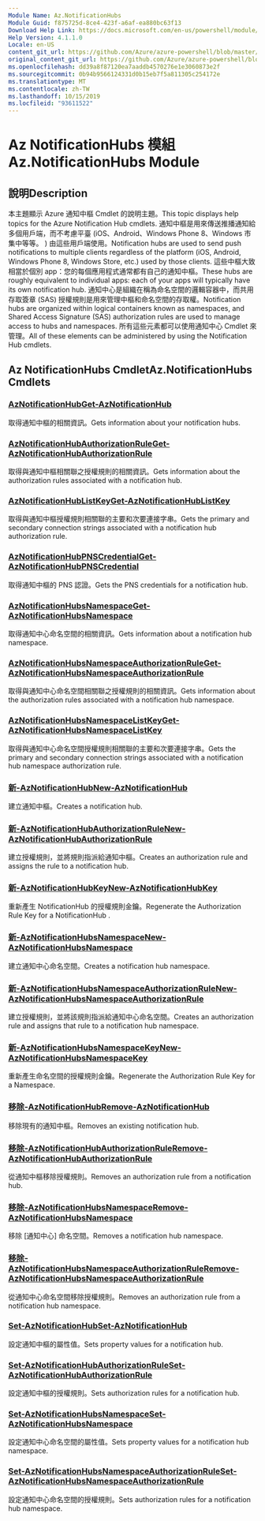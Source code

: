 ```yaml
---
Module Name: Az.NotificationHubs
Module Guid: f875725d-8ce4-423f-a6af-ea880bc63f13
Download Help Link: https://docs.microsoft.com/en-us/powershell/module/az.notificationhubs
Help Version: 4.1.1.0
Locale: en-US
content_git_url: https://github.com/Azure/azure-powershell/blob/master/src/NotificationHubs/NotificationHubs/help/Az.NotificationHubs.md
original_content_git_url: https://github.com/Azure/azure-powershell/blob/master/src/NotificationHubs/NotificationHubs/help/Az.NotificationHubs.md
ms.openlocfilehash: dd39a8f87120ea7aaddb4570276e1e3060873e2f
ms.sourcegitcommit: 0b94b9566124331d0b15eb7f5a811305c254172e
ms.translationtype: MT
ms.contentlocale: zh-TW
ms.lasthandoff: 10/15/2019
ms.locfileid: "93611522"
---
```

# <span data-ttu-id="3e93a-101">Az NotificationHubs 模組</span><span class="sxs-lookup"><span data-stu-id="3e93a-101">Az.NotificationHubs Module</span></span>
## <span data-ttu-id="3e93a-102">說明</span><span class="sxs-lookup"><span data-stu-id="3e93a-102">Description</span></span>
<span data-ttu-id="3e93a-103">本主題顯示 Azure 通知中樞 Cmdlet 的說明主題。</span><span class="sxs-lookup"><span data-stu-id="3e93a-103">This topic displays help topics for the Azure Notification Hub cmdlets.</span></span> <span data-ttu-id="3e93a-104">通知中樞是用來傳送推播通知給多個用戶端，而不考慮平臺 (iOS、Android、Windows Phone 8、Windows 市集中等等。 ) 由這些用戶端使用。</span><span class="sxs-lookup"><span data-stu-id="3e93a-104">Notification hubs are used to send push notifications to multiple clients regardless of the platform (iOS, Android, Windows Phone 8, Windows Store, etc.) used by those clients.</span></span> <span data-ttu-id="3e93a-105">這些中樞大致相當於個別 app：您的每個應用程式通常都有自己的通知中樞。</span><span class="sxs-lookup"><span data-stu-id="3e93a-105">These hubs are roughly equivalent to individual apps: each of your apps will typically have its own notification hub.</span></span> <span data-ttu-id="3e93a-106">通知中心是組織在稱為命名空間的邏輯容器中，而共用存取簽章 (SAS) 授權規則是用來管理中樞和命名空間的存取權。</span><span class="sxs-lookup"><span data-stu-id="3e93a-106">Notification hubs are organized within logical containers known as namespaces, and Shared Access Signature (SAS) authorization rules are used to manage access to hubs and namespaces.</span></span> <span data-ttu-id="3e93a-107">所有這些元素都可以使用通知中心 Cmdlet 來管理。</span><span class="sxs-lookup"><span data-stu-id="3e93a-107">All of these elements can be administered by using the Notification Hub cmdlets.</span></span>

## <span data-ttu-id="3e93a-108">Az NotificationHubs Cmdlet</span><span class="sxs-lookup"><span data-stu-id="3e93a-108">Az.NotificationHubs Cmdlets</span></span>
### [<span data-ttu-id="3e93a-109">AzNotificationHub</span><span class="sxs-lookup"><span data-stu-id="3e93a-109">Get-AzNotificationHub</span></span>](Get-AzNotificationHub.md)
<span data-ttu-id="3e93a-110">取得通知中樞的相關資訊。</span><span class="sxs-lookup"><span data-stu-id="3e93a-110">Gets information about your notification hubs.</span></span>

### [<span data-ttu-id="3e93a-111">AzNotificationHubAuthorizationRule</span><span class="sxs-lookup"><span data-stu-id="3e93a-111">Get-AzNotificationHubAuthorizationRule</span></span>](Get-AzNotificationHubAuthorizationRule.md)
<span data-ttu-id="3e93a-112">取得與通知中樞相關聯之授權規則的相關資訊。</span><span class="sxs-lookup"><span data-stu-id="3e93a-112">Gets information about the authorization rules associated with a notification hub.</span></span>

### [<span data-ttu-id="3e93a-113">AzNotificationHubListKey</span><span class="sxs-lookup"><span data-stu-id="3e93a-113">Get-AzNotificationHubListKey</span></span>](Get-AzNotificationHubListKey.md)
<span data-ttu-id="3e93a-114">取得與通知中樞授權規則相關聯的主要和次要連接字串。</span><span class="sxs-lookup"><span data-stu-id="3e93a-114">Gets the primary and secondary connection strings associated with a notification hub authorization rule.</span></span>

### [<span data-ttu-id="3e93a-115">AzNotificationHubPNSCredential</span><span class="sxs-lookup"><span data-stu-id="3e93a-115">Get-AzNotificationHubPNSCredential</span></span>](Get-AzNotificationHubPNSCredential.md)
<span data-ttu-id="3e93a-116">取得通知中樞的 PNS 認證。</span><span class="sxs-lookup"><span data-stu-id="3e93a-116">Gets the PNS credentials for a notification hub.</span></span>

### [<span data-ttu-id="3e93a-117">AzNotificationHubsNamespace</span><span class="sxs-lookup"><span data-stu-id="3e93a-117">Get-AzNotificationHubsNamespace</span></span>](Get-AzNotificationHubsNamespace.md)
<span data-ttu-id="3e93a-118">取得通知中心命名空間的相關資訊。</span><span class="sxs-lookup"><span data-stu-id="3e93a-118">Gets information about a notification hub namespace.</span></span>

### [<span data-ttu-id="3e93a-119">AzNotificationHubsNamespaceAuthorizationRule</span><span class="sxs-lookup"><span data-stu-id="3e93a-119">Get-AzNotificationHubsNamespaceAuthorizationRule</span></span>](Get-AzNotificationHubsNamespaceAuthorizationRule.md)
<span data-ttu-id="3e93a-120">取得與通知中心命名空間相關聯之授權規則的相關資訊。</span><span class="sxs-lookup"><span data-stu-id="3e93a-120">Gets information about the authorization rules associated with a notification hub namespace.</span></span>

### [<span data-ttu-id="3e93a-121">AzNotificationHubsNamespaceListKey</span><span class="sxs-lookup"><span data-stu-id="3e93a-121">Get-AzNotificationHubsNamespaceListKey</span></span>](Get-AzNotificationHubsNamespaceListKey.md)
<span data-ttu-id="3e93a-122">取得與通知中心命名空間授權規則相關聯的主要和次要連接字串。</span><span class="sxs-lookup"><span data-stu-id="3e93a-122">Gets the primary and secondary connection strings associated with a notification hub namespace authorization rule.</span></span>

### [<span data-ttu-id="3e93a-123">新-AzNotificationHub</span><span class="sxs-lookup"><span data-stu-id="3e93a-123">New-AzNotificationHub</span></span>](New-AzNotificationHub.md)
<span data-ttu-id="3e93a-124">建立通知中樞。</span><span class="sxs-lookup"><span data-stu-id="3e93a-124">Creates a notification hub.</span></span>

### [<span data-ttu-id="3e93a-125">新-AzNotificationHubAuthorizationRule</span><span class="sxs-lookup"><span data-stu-id="3e93a-125">New-AzNotificationHubAuthorizationRule</span></span>](New-AzNotificationHubAuthorizationRule.md)
<span data-ttu-id="3e93a-126">建立授權規則，並將規則指派給通知中樞。</span><span class="sxs-lookup"><span data-stu-id="3e93a-126">Creates an authorization rule and assigns the rule to a notification hub.</span></span>

### [<span data-ttu-id="3e93a-127">新-AzNotificationHubKey</span><span class="sxs-lookup"><span data-stu-id="3e93a-127">New-AzNotificationHubKey</span></span>](New-AzNotificationHubKey.md)
<span data-ttu-id="3e93a-128">重新產生 NotificationHub 的授權規則金鑰。</span><span class="sxs-lookup"><span data-stu-id="3e93a-128">Regenerate the Authorization Rule Key for a NotificationHub .</span></span>

### [<span data-ttu-id="3e93a-129">新-AzNotificationHubsNamespace</span><span class="sxs-lookup"><span data-stu-id="3e93a-129">New-AzNotificationHubsNamespace</span></span>](New-AzNotificationHubsNamespace.md)
<span data-ttu-id="3e93a-130">建立通知中心命名空間。</span><span class="sxs-lookup"><span data-stu-id="3e93a-130">Creates a notification hub namespace.</span></span>

### [<span data-ttu-id="3e93a-131">新-AzNotificationHubsNamespaceAuthorizationRule</span><span class="sxs-lookup"><span data-stu-id="3e93a-131">New-AzNotificationHubsNamespaceAuthorizationRule</span></span>](New-AzNotificationHubsNamespaceAuthorizationRule.md)
<span data-ttu-id="3e93a-132">建立授權規則，並將該規則指派給通知中心命名空間。</span><span class="sxs-lookup"><span data-stu-id="3e93a-132">Creates an authorization rule and assigns that rule to a notification hub namespace.</span></span>

### [<span data-ttu-id="3e93a-133">新-AzNotificationHubsNamespaceKey</span><span class="sxs-lookup"><span data-stu-id="3e93a-133">New-AzNotificationHubsNamespaceKey</span></span>](New-AzNotificationHubsNamespaceKey.md)
<span data-ttu-id="3e93a-134">重新產生命名空間的授權規則金鑰。</span><span class="sxs-lookup"><span data-stu-id="3e93a-134">Regenerate the Authorization Rule Key for a Namespace.</span></span>

### [<span data-ttu-id="3e93a-135">移除-AzNotificationHub</span><span class="sxs-lookup"><span data-stu-id="3e93a-135">Remove-AzNotificationHub</span></span>](Remove-AzNotificationHub.md)
<span data-ttu-id="3e93a-136">移除現有的通知中樞。</span><span class="sxs-lookup"><span data-stu-id="3e93a-136">Removes an existing notification hub.</span></span>

### [<span data-ttu-id="3e93a-137">移除-AzNotificationHubAuthorizationRule</span><span class="sxs-lookup"><span data-stu-id="3e93a-137">Remove-AzNotificationHubAuthorizationRule</span></span>](Remove-AzNotificationHubAuthorizationRule.md)
<span data-ttu-id="3e93a-138">從通知中樞移除授權規則。</span><span class="sxs-lookup"><span data-stu-id="3e93a-138">Removes an authorization rule from a notification hub.</span></span>

### [<span data-ttu-id="3e93a-139">移除-AzNotificationHubsNamespace</span><span class="sxs-lookup"><span data-stu-id="3e93a-139">Remove-AzNotificationHubsNamespace</span></span>](Remove-AzNotificationHubsNamespace.md)
<span data-ttu-id="3e93a-140">移除 [通知中心] 命名空間。</span><span class="sxs-lookup"><span data-stu-id="3e93a-140">Removes a notification hub namespace.</span></span>

### [<span data-ttu-id="3e93a-141">移除-AzNotificationHubsNamespaceAuthorizationRule</span><span class="sxs-lookup"><span data-stu-id="3e93a-141">Remove-AzNotificationHubsNamespaceAuthorizationRule</span></span>](Remove-AzNotificationHubsNamespaceAuthorizationRule.md)
<span data-ttu-id="3e93a-142">從通知中心命名空間移除授權規則。</span><span class="sxs-lookup"><span data-stu-id="3e93a-142">Removes an authorization rule from a notification hub namespace.</span></span>

### [<span data-ttu-id="3e93a-143">Set-AzNotificationHub</span><span class="sxs-lookup"><span data-stu-id="3e93a-143">Set-AzNotificationHub</span></span>](Set-AzNotificationHub.md)
<span data-ttu-id="3e93a-144">設定通知中樞的屬性值。</span><span class="sxs-lookup"><span data-stu-id="3e93a-144">Sets property values for a notification hub.</span></span>

### [<span data-ttu-id="3e93a-145">Set-AzNotificationHubAuthorizationRule</span><span class="sxs-lookup"><span data-stu-id="3e93a-145">Set-AzNotificationHubAuthorizationRule</span></span>](Set-AzNotificationHubAuthorizationRule.md)
<span data-ttu-id="3e93a-146">設定通知中樞的授權規則。</span><span class="sxs-lookup"><span data-stu-id="3e93a-146">Sets authorization rules for a notification hub.</span></span>

### [<span data-ttu-id="3e93a-147">Set-AzNotificationHubsNamespace</span><span class="sxs-lookup"><span data-stu-id="3e93a-147">Set-AzNotificationHubsNamespace</span></span>](Set-AzNotificationHubsNamespace.md)
<span data-ttu-id="3e93a-148">設定通知中心命名空間的屬性值。</span><span class="sxs-lookup"><span data-stu-id="3e93a-148">Sets property values for a notification hub namespace.</span></span>

### [<span data-ttu-id="3e93a-149">Set-AzNotificationHubsNamespaceAuthorizationRule</span><span class="sxs-lookup"><span data-stu-id="3e93a-149">Set-AzNotificationHubsNamespaceAuthorizationRule</span></span>](Set-AzNotificationHubsNamespaceAuthorizationRule.md)
<span data-ttu-id="3e93a-150">設定通知中心命名空間的授權規則。</span><span class="sxs-lookup"><span data-stu-id="3e93a-150">Sets authorization rules for a notification hub namespace.</span></span>

